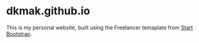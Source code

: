 # dkmak.github.io

This is my personal website, built using the Freelancer temaplate from [Start Bootstrap](https://startbootstrap.com/themes/freelancer/).
